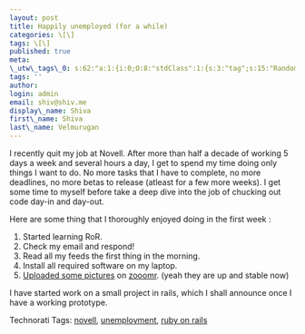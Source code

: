 ```yaml
---
layout: post
title: Happily unemployed (for a while)
categories: \[\]
tags: \[\]
published: true
meta:
\_utw\_tags\_0: s:62:"a:1:{i:0;O:8:"stdClass":1:{s:3:"tag";s:15:"Random-Thoughts";}}";
tags: ''
author:
login: admin
email: shiv@shiv.me
display\_name: Shiva
first\_name: Shiva
last\_name: Velmurugan
---
```


I recently quit my job at Novell. After more than half a decade of working 5 days a week and several hours a day, I get to spend my time doing only things I want to do. No more tasks that I have to complete, no more deadlines, no more betas to release (atleast for a few more weeks). I get some time to myself before take a deep dive into the job of chucking out code day-in and day-out.

Here are some thing that I thoroughly enjoyed doing in the first week :

1. Started learning RoR.
2. Check my email and respond!
3. Read all my feeds the first thing in the morning. 
4. Install all required software on my laptop.
5. [Uploaded some pictures][0] on [zooomr][1]. (yeah they are up and stable now)

I have started work on a small project in rails, which I shall announce once I have a working prototype.

Technorati Tags: [novell][2], [unemployment][3], [ruby on rails][4]


[0]: http://beta.zooomr.com/photos/45074@Z01/
[1]: http://beta.zooomr.com/
[2]: http://technorati.com/tags/novell
[3]: http://technorati.com/tags/unemployment
[4]: http://technorati.com/tags/ruby%20on%20rails